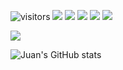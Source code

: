 

![visitors](https://visitor-badge.glitch.me/badge?page_id=juanrios15.visitors1)
![](https://img.shields.io/badge/Code-Python-informational?style=flat&logo=python&logoColor=white&color=4B8BBE)
![](https://img.shields.io/badge/Code-JS-informational?style=flat&logo=javascript&logoColor=white&color=F0DB4F)
![](https://img.shields.io/badge/Code-Django-informational?style=flat&logo=django&logoColor=white&color=092e20)
![](https://img.shields.io/badge/Code-djangoREST-informational?style=flat&logo=django&logoColor=white&color=A30000)
![](https://img.shields.io/badge/Code-React-informational?style=flat&logo=react&logoColor=white&color=61DBFB)

![](https://www.codewars.com/users/juanrios15/badges/micro)

![Juan's GitHub stats](https://github-readme-stats.vercel.app/api?username=juanrios15&show_icons=true&theme=dark)


<!-- [![Top Langs](https://github-readme-stats.vercel.app/api/top-langs/?username=juanrios15&layout=compact&theme=dark)](https://github.com/juanrios15/github-readme-stats) -->




